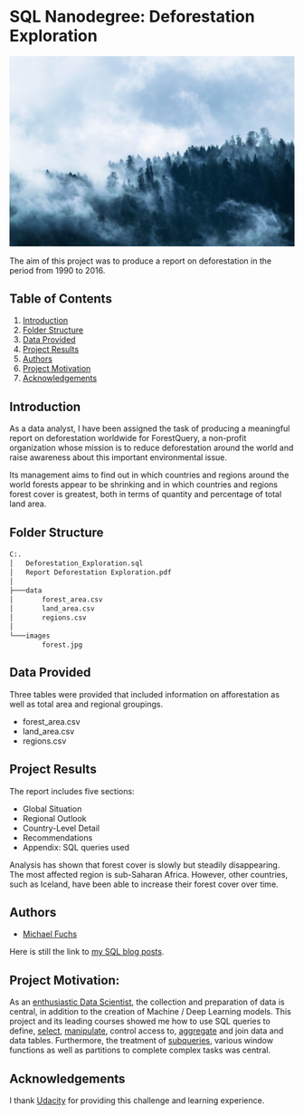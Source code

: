 
# SQL Nanodegree: Deforestation Exploration


![forest](images/forest.jpg)

The aim of this project was to produce a report on deforestation in the period from 1990 to 2016. 


## Table of Contents
1. [Introduction](#introduction)
2. [Folder Structure](#folder_structure)
3. [Data Provided](#data_provided)
4. [Project Results](#project_results)    
5. [Authors](#authors)
6. [Project Motivation](#motivation)
7. [Acknowledgements](#acknowledgement)




<a name="introduction"></a>

## Introduction

As a data analyst, I have been assigned the task of producing a meaningful report on deforestation worldwide for ForestQuery, a non-profit organization whose mission is to reduce deforestation around the world and raise awareness about this important environmental issue. 

Its management aims to find out in which countries and regions around the world forests appear to be shrinking and in which countries and regions forest cover is greatest, both in terms of quantity and percentage of total land area. 



<a name="folder_structure"></a>

## Folder Structure

```
C:.
│   Deforestation_Exploration.sql
│   Report Deforestation Exploration.pdf
│
├───data
│       forest_area.csv
│       land_area.csv
│       regions.csv
│
└───images
        forest.jpg
```


<a name="data_provided"></a>

## Data Provided

Three tables were provided that included information on afforestation as well as total area and regional groupings.

+ forest_area.csv
+ land_area.csv
+ regions.csv


<a name="project_results"></a>

## Project Results

The report includes five sections:

+ Global Situation
+ Regional Outlook
+ Country-Level Detail
+ Recommendations
+ Appendix: SQL queries used

Analysis has shown that forest cover is slowly but steadily disappearing.
The most affected region is sub-Saharan Africa. However, other countries, such as Iceland, have been able to increase their forest cover over time.


<a name="authors"></a>

## Authors

+ [Michael Fuchs](https://github.com/MFuchs1989)

Here is still the link to [my SQL blog posts](https://michael-fuchs-sql.netlify.app/).


<a name="motivation"></a>

## Project Motivation: 

As an [enthusiastic Data Scientist](https://michael-fuchs-python.netlify.app/), the collection and preparation of data is central, in addition to the creation of Machine / Deep Learning models. 
This project and its leading courses showed me how to use SQL queries to define, [select](https://michael-fuchs-sql.netlify.app/2021/03/23/data-wrangling/), [manipulate](https://michael-fuchs-sql.netlify.app/2021/03/29/data-manipulation/), control access to, [aggregate](https://michael-fuchs-sql.netlify.app/2021/03/26/data-aggregation/) and join data and data tables. 
Furthermore, the treatment of [subqueries](https://michael-fuchs-sql.netlify.app/2021/04/01/subqueries/), various window functions as well as partitions to complete complex tasks was central. 

<a name="acknowledgement"></a>

## Acknowledgements

I thank [Udacity](https://www.udacity.com/) for providing this challenge and learning experience. 
